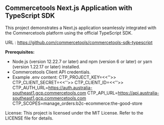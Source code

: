 ## Commercetools Next.js Application with TypeScript SDK

This project demonstrates a Next.js application seamlessly integrated with the Commercetools platform using the official TypeScript SDK.

URL : https://github.com/commercetools/commercetools-sdk-typescript

**Prerequisites:**

* Node.js (version 12.22.7 or later) and npm (version 6 or later) or yarn (version 1.22.17 or later) installed.
* Commercetools Client API credentials.
* Example .env content:
    CTP_PROJECT_KEY=<<''>>
    CTP_CLIENT_SECRET=<<''>>
    CTP_CLIENT_ID=<<''>>
    CTP_AUTH_URL=https://auth.australia-southeast1.gcp.commercetools.com
    CTP_API_URL=https://api.australia-southeast1.gcp.commercetools.com
    CTP_SCOPES=manage_orders:b2c-ecommerce:the-good-store

License:
This project is licensed under the MIT License. Refer to the LICENSE file for details.